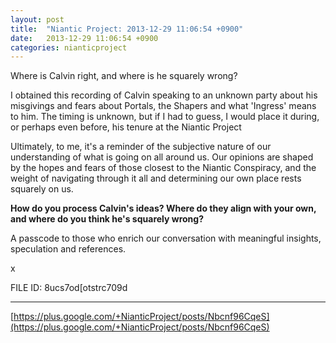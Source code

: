 ```yaml
---
layout: post
title:  "Niantic Project: 2013-12-29 11:06:54 +0900"
date:   2013-12-29 11:06:54 +0900
categories: nianticproject
---
```

Where is Calvin right, and where is he squarely wrong?

I obtained this recording of Calvin speaking to an unknown party about his misgivings and fears about Portals, the Shapers and what 'Ingress' means to him. The timing is unknown, but if I had to guess, I would place it during, or perhaps even before, his tenure at the Niantic Project

Ultimately, to me, it's a reminder of the subjective nature of our understanding of what is going on all around us. Our opinions are shaped by the hopes and fears of those closest to the Niantic Conspiracy, and the weight of navigating through it all and determining our own place rests squarely on us.

**How do you process Calvin's ideas? Where do they align with your own, and where do you think he's squarely wrong?**

A passcode to those who enrich our conversation with meaningful insights, speculation and references.

x

FILE ID: 8ucs7od[otstrc709d
- - -
[https://plus.google.com/+NianticProject/posts/Nbcnf96CqeS](https://plus.google.com/+NianticProject/posts/Nbcnf96CqeS)
